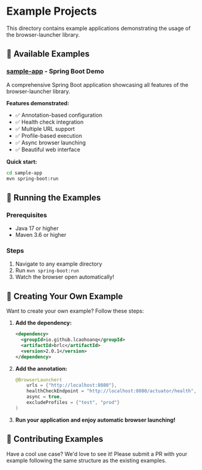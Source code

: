# Example Projects

This directory contains example applications demonstrating the usage of the browser-launcher library.

## 📁 Available Examples

### [sample-app](./sample-app/) - Spring Boot Demo

A comprehensive Spring Boot application showcasing all features of the browser-launcher library.

**Features demonstrated:**

- ✅ Annotation-based configuration
- ✅ Health check integration
- ✅ Multiple URL support
- ✅ Profile-based execution
- ✅ Async browser launching
- ✅ Beautiful web interface

**Quick start:**

```bash
cd sample-app
mvn spring-boot:run
```

## 🚀 Running the Examples

### Prerequisites

- Java 17 or higher
- Maven 3.6 or higher

### Steps

1. Navigate to any example directory
2. Run `mvn spring-boot:run`
3. Watch the browser open automatically!

## 📝 Creating Your Own Example

Want to create your own example? Follow these steps:

1. **Add the dependency:**

   ```xml
   <dependency>
     <groupId>io.github.lcaohoanq</groupId>
     <artifactId>brlc</artifactId>
     <version>2.0.1</version>
   </dependency>
   ```

2. **Add the annotation:**

   ```java
   @BrowserLauncher(
       urls = {"http://localhost:8080"},
       healthCheckEndpoint = "http://localhost:8080/actuator/health",
       async = true,
       excludeProfiles = {"test", "prod"}
   )
   ```

3. **Run your application and enjoy automatic browser launching!**

## 🤝 Contributing Examples

Have a cool use case? We'd love to see it! Please submit a PR with your example following the same structure as the existing examples.
